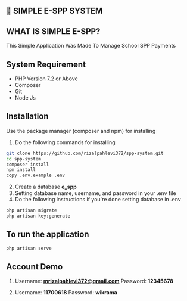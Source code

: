 ## :rocket: SIMPLE E-SPP SYSTEM

## WHAT IS SIMPLE E-SPP?
This Simple Application Was Made To Manage School SPP Payments

## System Requirement
- PHP Version 7.2 or Above
- Composer
- Git
- Node Js


## Installation

Use the package manager (composer and npm) for installing

1. Do the following commands for installing
```bash
git clone https://github.com/rizalpahlevi372/spp-system.git
cd spp-system
composer install
npm install
copy .env.example .env
```
2. Create a database **e_spp** 
3. Setting database name, username, and password in your .env file
4. Do the following instructions if you're done setting database in .env
```bash
php artisan migrate
php artisan key:generate
```
## To run the application
```bash
php artisan serve
```


## Account Demo
1.  Username: **mrizalpahlevi372@gmail.com**
    Password: **12345678**

2.  Username: **11700618**
    Password: **wikrama**